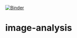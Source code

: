 [![Binder](https://mybinder.org/badge_logo.svg)](https://mybinder.org/v2/gh/Odessit007/image-analysis/master)

# image-analysis
